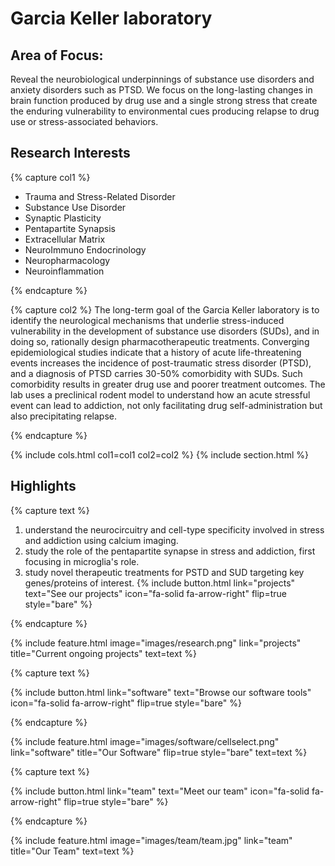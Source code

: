 ---
---

# Garcia Keller laboratory

## Area of Focus: 

Reveal the neurobiological underpinnings of substance use disorders and anxiety disorders such as PTSD. We focus on the long-lasting changes in brain function produced by drug use and a single strong stress that create the enduring vulnerability to environmental cues producing relapse to drug use or stress-associated behaviors.

## Research Interests 

{% capture col1 %}
- Trauma and Stress-Related Disorder
- Substance Use Disorder
- Synaptic Plasticity
- Pentapartite Synapsis
- Extracellular Matrix
- NeuroImmuno Endocrinology
- Neuropharmacology
- Neuroinflammation

{% endcapture %}

{% capture col2 %}
The long-term goal of the Garcia Keller laboratory is to identify the neurological mechanisms that underlie stress-induced vulnerability in the development of substance use disorders (SUDs), and in doing so, rationally design pharmacotherapeutic treatments. Converging epidemiological studies indicate that a history of acute life-threatening events increases the incidence of post-traumatic stress disorder (PTSD), and a diagnosis of PTSD carries 30-50% comorbidity with SUDs. Such comorbidity results in greater drug use and poorer treatment outcomes. The lab uses a preclinical rodent model to understand how an acute stressful event can lead to addiction, not only facilitating drug self-administration but also precipitating relapse.

{% endcapture %}

{%
  include cols.html
  col1=col1
  col2=col2
%}
{% include section.html %}


## Highlights

{% capture text %}

1. understand the neurocircuitry and cell-type specificity involved in stress and addiction using calcium imaging.
2. study the role of the pentapartite synapse in stress and addiction, first focusing in microglia's role.
3. study novel therapeutic treatments for PSTD and SUD targeting key genes/proteins of interest.
{%
  include button.html
  link="projects"
  text="See our projects"
  icon="fa-solid fa-arrow-right"
  flip=true
  style="bare"
%}

{% endcapture %}

{%
  include feature.html
  image="images/research.png"
  link="projects"
  title="Current ongoing projects"
  text=text
%}

{% capture text %}


{%
  include button.html
  link="software"
  text="Browse our software tools"
  icon="fa-solid fa-arrow-right"
  flip=true
  style="bare"
%}

{% endcapture %}

{%
  include feature.html
  image="images/software/cellselect.png"
  link="software"
  title="Our Software"
  flip=true
  style="bare"
  text=text
%}

{% capture text %}

{%
  include button.html
  link="team"
  text="Meet our team"
  icon="fa-solid fa-arrow-right"
  flip=true
  style="bare"
%}

{% endcapture %}

{%
  include feature.html
  image="images/team/team.jpg"
  link="team"
  title="Our Team"
  text=text
%}


